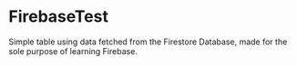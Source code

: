 # FirebaseTest

Simple table using data fetched from the Firestore Database, made for the sole purpose of learning Firebase.
